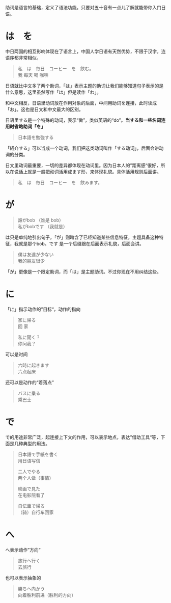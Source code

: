助词是语言的基础，定义了语法功能。只要对五十音有一点儿了解就能带你入门日语。

# は　を

中日两国的相互影响体现在了语言上，中国人学日语有天然优势，不限于汉字，连语序都非常相似。

> 私　は　毎日　コーヒー　を　飲む。  
> 我 每天 喝 咖啡

日语就比中文多了两个助词，「は」表示主题的助词让我们能够知道句子表示的是什么意思，这里虽然写作「は」但是读作「わ」。

和中文相反，日语里动词放在作用对象的后面，中间用助词を连接，此时读成「お」。这也是日文和中文最大的区别。

日语里する是一个特殊的动词，表示“做”，类似英语的“do”。**当する和一些名词连用时省略助词「を」**

> 日本語を勉強する

「紹介する」可以当成一个动词，我们把这类动词叫作「する动词」，后面会讲动词的分类。

日文里动词最重要，一切的差异都体现在动词里。因为日本人的”距离感“很好，所以在说话上就是一般把动词活用成ます形，来体现礼貌。具体活用规则后面讲。

> 私　は　毎日　コーヒー　を　飲みます。

# が

> 誰がbob （谁是 bob）  
> 私がbobです （我就是）

は只是单纯地引出句子，「が」则暗含了已经知道某些信息特征，主题具备这种特征，我就是那个bob。です 是一个后缀跟在后面表示礼貌，后面会讲。

> 僕は友達が少ない  
> 我的朋友很少

「が」更像是一个限定助词，而「は」是主题助词。不过你现在不用纠结这些。

# に

「に」指示动作的”目标“，动作的指向

> 家に帰る  
> 回 家
>
> 私に聞く？  
> 你问我？

可以是时间

> 六時に起きます  
> 六点起床

还可以是动作的“着落点”

> バスに乗る  
> 乘巴士

# で

で的用途非常广泛，起连接上下文的作用，可以表示地点，表达”借助工具“等，下面是几种典型的用法。

> 日本語で手紙を書く  
> 用日语写信
>
> 二人でやる  
> 两个人做（事情）
>
> 映画で見た  
> 在电影院看了
>
> 自伝車で帰る  
> （骑）自行车回家

# へ

へ表示动作”方向“

> 旅行へ行く  
> 去旅行

也可以表示抽象的

> 勝ちへ向かう  
> 向着胜利前进（胜利的方向）



